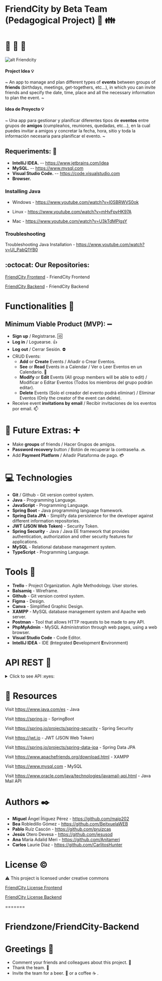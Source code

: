 # **FriendCity** by Beta Team (Pedagogical Project) :hotel: :family:
# :house_with_garden: :boy: :girl:

![alt Friendcity](https://github.com/Anitameri/Friendzone-Frontend/blob/main/logorecorte.PNG)

#### Project Idea  :bulb:
~
An app to manage and plan different types of **events** between groups of **friends** (birthdays, meetings, get-togethers, etc...), 
in which you can invite friends and specify the date, time, place and all the necessary information to plan the event.
~

#### Idea de Proyecto  :bulb:
~
Una app para gestionar y planificar diferentes tipos de **eventos** entre grupos de **amigos** (cumpleaños, reuniones, quedadas, etc…), 
en la cual puedes invitar a amigos y concretar la fecha, hora, sitio y toda la información necesaria para planificar el evento.
~

## Requeriments: :bookmark_tabs:

- **IntelliJ IDEA.** -- https://www.jetbrains.com/idea 
- **MySQL.** --  https://www.mysql.com 
- **Visual Studio Code.** -- https://code.visualstudio.com
- **Browser.**

### Installing Java
* Windows - https://www.youtube.com/watch?v=I0SBRWVS0ok

* Linux - https://www.youtube.com/watch?v=mHvFpyHK97A

* Mac - https://www.youtube.com/watch?v=U3kTdMPlgsY

### Troubleshooting

Troubleshooting Java Installation - https://www.youtube.com/watch?v=UI_PabQ1YB0

## :octocat: Our Repositories: 

[FriendCity Frontend](https://github.com/Anitameri/Friendzone-Frontend) - FriendCity Frontend

[FriendCity Backend](https://github.com/Anitameri/Friendzone-Backend) - FriendCity Backend

# Functionalities :floppy_disk:

## Minimum Viable Product (MVP): :heavy_minus_sign:
- **Sign up** / Registrarse. :id:
- **Log in** / Loguearse. :+1:
- **Log out** / Cerrar Sesión. :no_entry: 
- CRUD Events:
    - **Add** or **Create** Events / Añadir o Crear Eventos.
    - **See** or **Read** Events in a Calendar / Ver o Leer Eventos en un Calendario. :date: 
    - **Modify** or **Edit** Events (All group members will be able to edit) / Modificar o Editar Eventos (Todos los miembros del grupo podrán editar).
    - **Delete** Events (Solo el creador del evento podrá eliminar) / Eliminar Eventos (Only the creator of the event can delete).
- Receive event **invitations by email** / Recibir invitaciones de los eventos por email. :mailbox:

# :round_pushpin: Future Extras: :heavy_plus_sign:

- Make **groups** of friends / Hacer Grupos de amigos.
- **Password recovery** button / Botón de recuperar la contraseña. :soon: 
- Add **Payment Platform** / Añadir Plataforma de pago. :credit_card:

# 💻 Technologies

- **Git** / Github - Git version control system.
- **Java** - Programming Language.
- **JavaScript** - Programming Language.
- **Spring Boot** - Java programming language framework.
- **Spring Data JPA** - Simplify data persistence for the developer against different information repositories. 
- **JWT (JSON Web Token)** - Security Token.
- **Spring Security** -  Java / Java EE framework that provides authentication, authorization and other security features for applications.
- **MySQL** - Relational database management system. 
- **TypeScript** - Programming Language.

# Tools :hammer:

- **Trello**  - Project Organization. Agile Methodology. User stories.
- **Balsamiq** - Wireframe.
- **Github** - Git version control system.
- **Figma** - Design.
- **Canva** - Simplified Graphic Design.
- **XAMPP** - MySQL database management system and Apache web server.
- **Postman** - Tool that allows HTTP requests to be made to any API.
- **PhpMyAdmin** - MySQL Administration through web pages, using a web browser.
- **Visual Studio Code** - Code Editor.
- **IntelliJ IDEA** - IDE (**I**ntegrated **D**evelopment **E**nvironment)

# API REST :balloon:

<details>

<summary>Click to see API :eyes:</summary>
 
 
 ## :no_entry_sign: Access is only possible if you are logged in:

 ```
 {
    "path": "/api/createevent",
    "error": "Unauthorized",
    "message": "Full authentication is required to access this resource",
    "status": 401
}
 
 ```
 
 # **Signin**  :eyeglasses:
 
Request 

> POST 

localhost:8080/api/auth/signin 

```

{
    "token": "eyJhbGciOiJIUzUxMiJ9.eyJzdWIiOiJPdHJvIiwiaWF0IjoxNjYxODQzNzIwLCJleHAiOjE2NjE5MzAxMjB9.AdEUzqGkPGdAWWwjnHqGwNt5MzTQnXNpJxmH_d6TtRuSpfyOsO4bs9xwmurZG1TL410g3SZbn-I5ya11B14hjQ",
    "type": "Bearer",
    "id": 2,
    "username": "Otro",
    "email": "otrapersona@gmail.com",
    "name": "OtroUsuario",
    "roles": [
        "ROLE_USER"
    ]
}

```
 # **Signup**  :sunglasses:
 
 Request
 
 > POST 
 
localhost:8080/api/auth/signup :eyeglasses:

```
{
    "message": "User registered successfully!"
}

```

# See **all the events** in the list :paperclip:
Request 

> GET 

localhost:8080/api/allevents

```
[
    {
    "id": 7,
        "name": "Mariscada entre amigos",
        "event_date": "2022-09-04",
        "hour": "21:00:00",
        "location": "Restaurante Galego",
        "budget": 35.0,
        "description": "Mariscada galega y Cerveza Estrella Galizia. Pecador diodenoo condemor hasta luego Lucas ahorarr pupita no te digo trigo por no llamarte Rodrigor. Diodenoo fistro de la pradera ese hombree me cago en tus muelas papaar papaar a peich caballo blanco caballo",
        "image": "https://images.unsplash.com/photo-1606850780554-b55ea4dd0b70?ixlib=rb-1.2.1&ixid=MnwxMjA3fDB8MHxwaG90by1wYWdlfHx8fGVufDB8fHx8&auto=format&fit=crop&w=1170&q=80",
        "members": [],
        "owner": {
            "id": 2,
            "username": "Otro",
            "name": "OtroUsuario",
            "password": "$2a$10$cqi7SURR5E.4ebH.sd/Uyuj.TXtNv.HBsZSlve5L8MuWEiT7w9Iji",
            "email": "otrapersona@gmail.com",
            "roles": [
                {
                    "id": 1,
                    "name": "ROLE_USER"
                }
            ]
        }
    },
    {
        "id": 8,
        "name": "Aprender a hacer sushi rico",
        "event_date": "2022-10-08",
        "hour": "14:00:00",
        "location": "Spain",
        "budget": 10.0,
        "description": "Clases de cocina, aprenderemos a hacer sushi.  Torpedo diodenoo benemeritaar me cago en tus muelas va usté muy cargadoo no te digo trigo por no llamarte Rodrigor caballo blanco caballo negroorl de la pradera",
        "image": "https://images.unsplash.com/photo-1579871494447-9811cf80d66c?ixlib=rb-1.2.1&ixid=MnwxMjA3fDB8MHxwaG90by1wYWdlfHx8fGVufDB8fHx8&auto=format&fit=crop&w=1170&q=80",
        "members": [],
        "owner": {
            "id": 2,
            "username": "Otro",
            "name": "OtroUsuario",
            "password": "$2a$10$cqi7SURR5E.4ebH.sd/Uyuj.TXtNv.HBsZSlve5L8MuWEiT7w9Iji",
            "email": "otrapersona@gmail.com",
            "roles": [
                {
                    "id": 1,
                    "name": "ROLE_USER"
                }
            ]
        }
    },
    {
        "id": 9,
        "name": "En el río con amigos",
        "event_date": "2022-09-03",
        "hour": "10:00:00",
        "location": "Madrid, Spain",
        "budget": 5.0,
        "description": "Lorem fistrum llevame al sircoo diodenoo adipisicing cillum te voy a borrar el cerito qui está la cosa muy malar eiusmod. A wan ahorarr cillum ut velit tempor papaar papaar. Apetecan aliqua dolor esse.",
        "image": "https://images.unsplash.com/photo-1528732262645-b06fa3a79c9e?ixlib=rb-1.2.1&ixid=MnwxMjA3fDB8MHxwaG90by1wYWdlfHx8fGVufDB8fHx8&auto=format&fit=crop&w=1074&q=80",
        "members": [],
        "owner": {
            "id": 2,
            "username": "Otro",
            "name": "OtroUsuario",
            "password": "$2a$10$cqi7SURR5E.4ebH.sd/Uyuj.TXtNv.HBsZSlve5L8MuWEiT7w9Iji",
            "email": "otrapersona@gmail.com",
            "roles": [
                {
                    "id": 1,
                    "name": "ROLE_USER"
                }
            ]
        }
    },
    {
        "id": 10,
        "name": "Paseo por el bosque para buscar setas",
        "event_date": "2022-09-11",
        "hour": "10:00:00",
        "location": "28410 Manzanares el Real, Madrid, Spain",
        "budget": 5.0,
        "description": "Elit quis me cago en tus muelas ese que llega. Al ataquerl qui está la cosa muy malar a wan ullamco la caidita. Ex de la pradera ex voluptate aute pecador a wan. Te va a hasé pupitaa de la pradera ",
        "image": "https://images.unsplash.com/photo-1505820013142-f86a3439c5b2?ixlib=rb-1.2.1&ixid=MnwxMjA3fDB8MHxwaG90by1wYWdlfHx8fGVufDB8fHx8&auto=format&fit=crop&w=1171&q=80",
        "members": [],
        "owner": {
            "id": 2,
            "username": "Otro",
            "name": "OtroUsuario",
            "password": "$2a$10$cqi7SURR5E.4ebH.sd/Uyuj.TXtNv.HBsZSlve5L8MuWEiT7w9Iji",
            "email": "otrapersona@gmail.com",
            "roles": [
                {
                    "id": 1,
                    "name": "ROLE_USER"
                }
            ]
        }
    }
]

```
# **Add Event** :infinity:
Adds a new event to the event repository.
Request 

 >POST
 
localhost:8080/api/createevent

# :arrow_up: **Update/Edit Event**
 Updates the data of a event.
 
 Request 
 
  >PUT 
 
 localhost:8080/api/update/
 
 
 # **Delete one event** in the list :scissors:
Request 

> DELETE 

localhost:8080/api/delete/{id}

# See **One event** :balloon:
Request 

> GET 

localhost:8080/api/oneevent/{id}

 </details>
 
 # :hammer: Resources
 
 Visit https://www.java.com/es - Java
 
 Visit https://spring.io - SpringBoot
 
 Visit https://spring.io/projects/spring-security - Spring Security
 
 Visit https://jwt.io - JWT (JSON Web Token)
 
 Visit https://spring.io/projects/spring-data-jpa - Spring Data JPA
 
 Visit https://www.apachefriends.org/download.html - XAMPP
 
 Visit https://www.mysql.com - MySQL
 
 Visit https://www.oracle.com/java/technologies/javamail-api.html - Java Mail API
 
 
# Authors ✒️

- **Miguel** Ángel Íñiguez Pérez - https://github.com/maip202
- **Bea** Robledillo Gómez - https://github.com/BeitxuelaWEB
- **Pablo** Ruíz Cascón - https://github.com/pruizcas
- **Jesús** Otero Devesa - https://github.com/jesusod
- **Ana** María Adalid Meri - https://github.com/Anitameri
- **Carlos** Laurie Díaz - https://github.com/CarlitosHunter


# License :copyright:

⚠️ This project is licensed under creative commons 

[FriendCity License Frontend](https://github.com/Anitameri/Friendzone-Frontend/blob/main/LICENSE.md)

[FriendCity License Backend](https://github.com/Anitameri/Friendzone-Backend/blob/main/LICENSE.md) 

=======

# Friendzone/FriendCity-Backend

# Greetings :gift:
- Comment your friends and colleagues about this project. :loudspeaker:
- Thank the team. :slightly_smiling_face:
- Invite the team for a beer. :beer: or a coffee ☕ .
